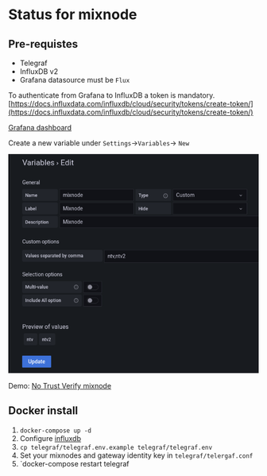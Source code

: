 # Status for mixnode

## Pre-requistes
- Telegraf
- InfluxDB v2
- Grafana datasource must be `Flux`

To authenticate from Grafana to InfluxDB a token is mandatory. [https://docs.influxdata.com/influxdb/cloud/security/tokens/create-token/](https://docs.influxdata.com/influxdb/cloud/security/tokens/create-token/)

[Grafana dashboard](https://grafana.com/grafana/dashboards/16460-ntv-mixnode)

Create a new variable under `Settings`->`Variables`-> `New`

![](resources/img/var.png)

Demo: [No Trust Verify mixnode](https://status.notrustverify.ch/)

## Docker install

1. `docker-compose up -d`
2. Configure [influxdb](https://docs.influxdata.com/influxdb/v2.2/install/#set-up-influxdb-through-the-ui)
3. `cp telegraf/telegraf.env.example telegraf/telegraf.env`
4. Set your mixnodes and gateway identity key in `telegraf/telergaf.conf`
5. `docker-compose restart telegraf
